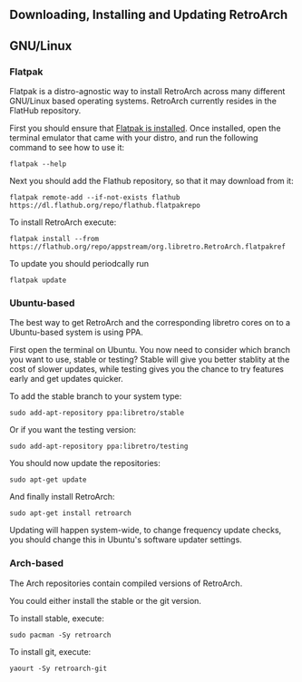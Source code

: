## Downloading, Installing and Updating RetroArch

## GNU/Linux

### Flatpak

Flatpak is a distro-agnostic way to install RetroArch across many different GNU/Linux based operating systems. RetroArch currently resides in the FlatHub repository.

First you should ensure that [Flatpak is installed](http://flatpak.org/getting.html). Once installed, open the terminal emulator that came with your distro, and run the following command to see how to use it:

```
flatpak --help
```

Next you should add the Flathub repository, so that it may download from it:

```
flatpak remote-add --if-not-exists flathub https://dl.flathub.org/repo/flathub.flatpakrepo
```

To install RetroArch execute:

```
flatpak install --from https://flathub.org/repo/appstream/org.libretro.RetroArch.flatpakref
```

To update you should periodcally run

```
flatpak update
```

### Ubuntu-based

The best way to get RetroArch and the corresponding libretro cores on to a Ubuntu-based system is using PPA.

First open the terminal on Ubuntu. You now need to consider which branch you want to use, stable or testing? Stable will give you better stablity at the cost of slower updates, while testing gives you the chance to try features early and get updates quicker.

To add the stable branch to your system type:

```
sudo add-apt-repository ppa:libretro/stable
```

Or if you want the testing version:

```
sudo add-apt-repository ppa:libretro/testing
```

You should now update the repositories:

```
sudo apt-get update
```

And finally install RetroArch:

```
sudo apt-get install retroarch
```

Updating will happen system-wide, to change frequency update checks, you should change this in Ubuntu's software updater settings.

### Arch-based

The Arch repositories contain compiled versions of RetroArch.

You could either install the stable or the git version.

To install stable, execute:

```
sudo pacman -Sy retroarch
```

To install git, execute:

```
yaourt -Sy retroarch-git
```
